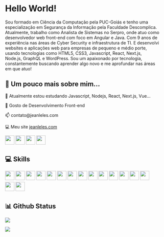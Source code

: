 # Hello World!

Sou formado em Ciência da Computação pela PUC-Goiás e tenho uma especialização em Segurança da Informação pela Faculdade Descomplica. Atualmente, trabalho como Analista de Sistemas no Serpro, onde atuo como desenvolvedor web front-end com foco em Angular e Java.
Com 9 anos de experiência nas áreas de Cyber Security e infraestrutura de TI. E desenvolvi websites e aplicações web para empresas de pequeno e médio porte, usando tecnologias como HTML5, CSS3, Javascript, React, Next.js, Node.js, GraphQL e WordPress.
Sou um apaixonado por tecnologia, constantemente buscando aprender algo novo e me aprofundar nas áreas em que atuo!


## 💫 Um pouco mais sobre mim...
<p>🌱 Atualmente estou estudando Javascript, Nodejs, React, Next.js, Vue...</p>
<p>💬 Gosto de Desenvolvimento Front-end</p>
<p>📫 contato@jeanleles.com</p>
<p>💻 Meu site <a href="https://jeanleles.com/">jeanleles.com</a></p>

<p>
<a href="https://www.linkedin.com/in/jeanleles/"><img src="https://img.shields.io/badge/linkedin-%230077B5.svg?style=for-the-badge&logo=linkedin&logoColor=white" style="margin-bottom: 4px;" height="30px" target="_blank"></a>
<a href="https://twitter.com/jeanleles"><img src="https://img.shields.io/badge/Twitter-%231DA1F2.svg?style=for-the-badge&logo=Twitter&logoColor=white" style="margin-bottom: 4px;" height="30px" target="_blank"></a>
<a href="https://twitter.com/jeanleles"><img src="https://img.shields.io/badge/Discord-%237289DA.svg?style=for-the-badge&logo=discord&logoColor=white" style="margin-bottom: 4px;" height="30px" target="_blank"></a>
<a href="https://www.instagram.com/jeanleles"><img src="https://img.shields.io/badge/Instagram-%23E4405F.svg?style=for-the-badge&logo=Instagram&logoColor=white" style="margin-bottom: 4px;" height="30px" target="_blank"></a>
</p>

## 💻 Skills
<p>
<img src="https://img.shields.io/badge/html5-%23E34F26.svg?style=for-the-badge&logo=html5&logoColor=white" style="margin-bottom: 6px;" height="30px">
<img src="https://img.shields.io/badge/css3-%231572B6.svg?style=for-the-badge&logo=css3&logoColor=white" style="margin-bottom: 6px;" height="30px">
<img src="https://img.shields.io/badge/javascript-%23323330.svg?style=for-the-badge&logo=javascript&logoColor=%23F7DF1E" style="margin-bottom: 6px;" height="30px">
<img src="https://img.shields.io/badge/php-%23777BB4.svg?style=for-the-badge&logo=php&logoColor=white" style="margin-bottom: 6px;" height="30px">
<img src="https://img.shields.io/badge/react-%2320232a.svg?style=for-the-badge&logo=react&logoColor=%2361DAFB" style="margin-bottom: 6px;" height="30px">
<img src="https://img.shields.io/badge/next.js-000000.svg?style=for-the-badge&logo=next.js&logoColor=white" style="margin-bottom: 6px;" height="30px">
<img src="https://img.shields.io/badge/angular-F50C52.svg?style=for-the-badge&logo=angular&logoColor=white" style="margin-bottom: 6px;" height="30px">
<img src="https://img.shields.io/badge/node.js-6DA55F?style=for-the-badge&logo=node.js&logoColor=white" style="margin-bottom: 6px;" height="30px">
<img src="https://img.shields.io/badge/mysql-01728D?style=for-the-badge&logo=mysql&logoColor=white" style="margin-bottom: 6px;" height="30px">
<img src="https://img.shields.io/badge/express.js-%23404d59.svg?style=for-the-badge&logo=express&logoColor=%2361DAFB" style="margin-bottom: 6px;" height="30px">
<img src="https://img.shields.io/badge/git-%23F05033.svg?style=for-the-badge&logo=git&logoColor=white" style="margin-bottom: 6px;" height="30px">
<img src="https://img.shields.io/badge/tailwind-15B8C5.svg?style=for-the-badge&logo=tailwindcss&logoColor=white" style="margin-bottom: 6px;" height="30px">
<img src="https://img.shields.io/badge/graphql-E535AB.svg?style=for-the-badge&logo=graphql&logoColor=white" style="margin-bottom: 6px;" height="30px">
<img src="https://img.shields.io/badge/power-bi-F7DC68.svg?style=for-the-badge&logo=power-bi&logoColor=white" style="margin-bottom: 6px;" height="30px">
<img src="https://img.shields.io/badge/wordpress-21759B.svg?style=for-the-badge&logo=wordpress&logoColor=white" style="margin-bottom: 6px;" height="30px">
<img src="https://img.shields.io/badge/figma-9D56F7.svg?style=for-the-badge&logo=figma&logoColor=white" style="margin-bottom: 6px;" height="30px">
</p>


## 📊 Github Status

<p><img src="https://github-readme-stats.vercel.app/api/top-langs/?username=jeanleles&layout=compact"><p>

<p><img src="https://github-readme-streak-stats.herokuapp.com/?user=jeanleles"><p>
